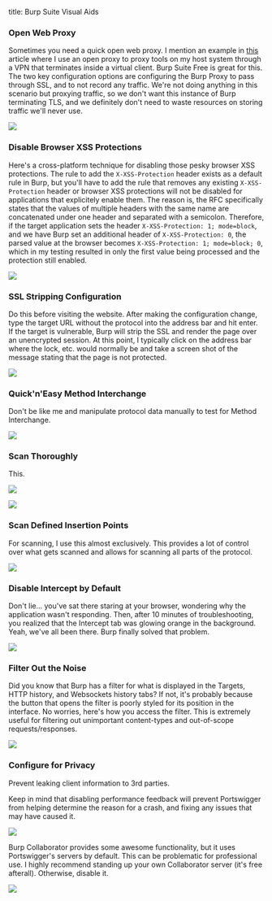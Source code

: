 title: Burp Suite Visual Aids

### Open Web Proxy

Sometimes you need a quick open web proxy. I mention an example in [this](/2016/12/01/proxying-thru-virtual-client-vpns/) article where I use an open proxy to proxy tools on my host system through a VPN that terminates inside a virtual client. Burp Suite Free is great for this. The two key configuration options are configuring the Burp Proxy to pass through SSL, and to not record any traffic. We're not doing anything in this scenario but proxying traffic, so we don't want this instance of Burp terminating TLS, and we definitely don't need to waste resources on storing traffic we'll never use.

[![](/static/images/burp-visual-aids/open_proxy.png)](/static/images/burp-visual-aids/open_proxy.png)

### Disable Browser XSS Protections

Here's a cross-platform technique for disabling those pesky browser XSS protections. The rule to add the `X-XSS-Protection` header exists as a default rule in Burp, but you'll have to add the rule that removes any existing `X-XSS-Protection` header or browser XSS protections will not be disabled for applications that explicitely enable them. The reason is, the RFC specifically states that the values of multiple headers with the same name are concatenated under one header and separated with a semicolon. Therefore, if the target application sets the header `X-XSS-Protection: 1; mode=block`, and we have Burp set an additional header of `X-XSS-Protection: 0`, the parsed value at the browser becomes `X-XSS-Protection: 1; mode=block; 0`, which in my testing resulted in only the first value being processed and the protection still enabled.

[![](/static/images/burp-visual-aids/xss_protection.png)](/static/images/burp-visual-aids/xss_protection.png)

### SSL Stripping Configuration

Do this before visiting the website. After making the configuration change, type the target URL  without the protocol into the address bar and hit enter. If the target is vulnerable, Burp will strip the SSL and render the page over an unencrypted session. At this point, I typically click on the address bar where the lock, etc. would normally be and take a screen shot of the message stating that the page is not protected.

[![](/static/images/burp-visual-aids/ssl_strip.png)](/static/images/burp-visual-aids/ssl_strip.png)

### Quick'n'Easy Method Interchange

Don't be like me and manipulate protocol data manually to test for Method Interchange.

[![](/static/images/burp-visual-aids/method_interchange.png)](/static/images/burp-visual-aids/method_interchange.png)

### Scan Thoroughly

This.

[![](/static/images/burp-visual-aids/scanner_thorough.jpg)](/static/images/burp-visual-aids/scanner_thorough.jpg)

[![](/static/images/burp-visual-aids/scanner_thorough.png)](/static/images/burp-visual-aids/scanner_thorough.png)

### Scan Defined Insertion Points

For scanning, I use this almost exclusively. This provides a lot of control over what gets scanned and allows for scanning all parts of the protocol.

[![](/static/images/burp-visual-aids/scan_param.png)](/static/images/burp-visual-aids/scan_param.png)

### Disable Intercept by Default

Don't lie... you've sat there staring at your browser, wondering why the application wasn't responding. Then, after 10 minutes of troubleshooting, you realized that the Intercept tab was glowing orange in the background. Yeah, we've all been there. Burp finally solved that problem.

[![](/static/images/burp-visual-aids/disable_intercept.png)](/static/images/burp-visual-aids/disable_intercept.png)

### Filter Out the Noise

Did you know that Burp has a filter for what is displayed in the Targets, HTTP history, and Websockets history tabs? If not, it's probably because the button that opens the filter is poorly styled for its position in the interface. No worries, here's how you access the filter. This is extremely useful for filtering out unimportant content-types and out-of-scope requests/responses.

[![](/static/images/burp-visual-aids/filter_ribbon.png)](/static/images/burp-visual-aids/filter_ribbon.png)

### Configure for Privacy

Prevent leaking client information to 3rd parties.

Keep in mind that disabling performance feedback will prevent Portswigger from helping determine the reason for a crash, and fixing any issues that may have caused it.

[![](/static/images/burp-visual-aids/privacy_1.png)](/static/images/burp-visual-aids/privacy_1.png)

Burp Collaborator provides some awesome functionality, but it uses Portswigger's servers by default. This can be problematic for professional use. I highly recommend standing up your own Collaborator server (it's free afterall). Otherwise, disable it.

[![](/static/images/burp-visual-aids/privacy_2.png)](/static/images/burp-visual-aids/privacy_2.png)
